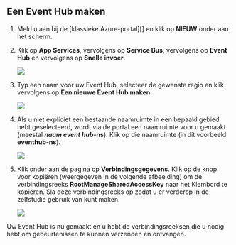 ## Een Event Hub maken

1. Meld u aan bij de [klassieke Azure-portal][] en klik op **NIEUW** onder aan het scherm.

2. Klik op **App Services**, vervolgens op **Service Bus**, vervolgens op **Event Hub** en vervolgens op **Snelle invoer**.

    ![][1]

3. Typ een naam voor uw Event Hub, selecteer de gewenste regio en klik vervolgens op **Een nieuwe Event Hub maken**.

    ![][2]

4. Als u niet expliciet een bestaande naamruimte in een bepaald gebied hebt geselecteerd, wordt via de portal een naamruimte voor u gemaakt (meestal ***naam event hub*-ns**). Klik op die naamruimte (in dit voorbeeld **eventhub-ns**).

    ![][3]

5. Klik onder aan de pagina op **Verbindingsgegevens**. Klik op de knop voor kopiëren (weergegeven in de volgende afbeelding) om de verbindingsreeks **RootManageSharedAccessKey** naar het Klembord te kopiëren. Sla deze verbindingsreeks op zodat u er verderop in de zelfstudie gebruik van kunt maken.

    ![][4]

Uw Event Hub is nu gemaakt en u hebt de verbindingsreeksen die u nodig hebt om gebeurtenissen te kunnen verzenden en ontvangen.

[1]: ./media/event-hubs-create-event-hub/create-event-hub1.png
[2]: ./media/event-hubs-create-event-hub/create-event-hub2.png
[3]: ./media/event-hubs-create-event-hub/create-event-hub3.png
[4]: ./media/event-hubs-create-event-hub/create-conn-str1.png


<!--HONumber=Jun16_HO2-->


